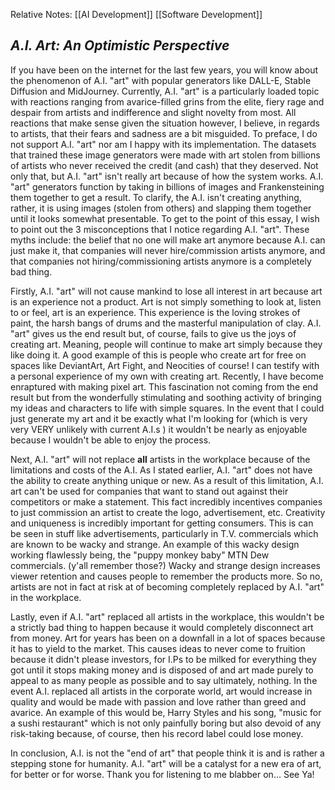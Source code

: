  Relative Notes: [[AI Development]] [[Software Development]] 
##                                   ***A.I. Art: An Optimistic Perspective***
If you have been on the internet for the last few years, you will know about the phenomenon of A.I. "art" with popular generators like DALL-E, Stable Diffusion and MidJourney. Currently, A.I. "art" is a particularly loaded topic with reactions ranging from avarice-filled grins from the elite, fiery rage and despair from artists and indifference and slight novelty from most. All reactions that make sense given the situation however, I believe, in regards to artists, that their fears and sadness are a bit misguided. To preface, I do not support A.I. "art" nor am I happy with its implementation.  The datasets that trained these image generators were made with art stolen from billions of artists who never received the credit (and cash) that they deserved. Not only that, but A.I. "art" isn't really art because of how the system works. A.I. "art" generators function by taking in billions of images and Frankensteining them together to get a result. To clarify, the A.I. isn't creating anything, rather, it is using images (stolen from others) and slapping them together until it looks somewhat presentable. To get to the point of this essay, I wish to point out the 3 misconceptions that I notice regarding A.I. "art". These myths include: the belief that no one will make art anymore because A.I. can just make it, that companies will never hire/commission artists anymore, and that companies not hiring/commissioning artists anymore is a completely bad thing. 

Firstly, A.I. "art" will not cause mankind to lose all interest in art because art is an experience not a product. Art is not simply something to look at, listen to or feel, art is an experience. This experience is the loving strokes of paint, the harsh bangs of drums and the masterful manipulation of clay. A.I. "art" gives us the end result but, of course, fails to give us the joys of creating art. Meaning, people will continue to make art simply because they like doing it. A good example of this is people who create art for free on spaces like DeviantArt, Art Fight, and Neocities of course! I can testify with a personal experience of my own with creating art. Recently, I have become enraptured with making pixel art. This fascination not coming from the end result but from the wonderfully stimulating and soothing activity of bringing my ideas and characters to life with simple squares. In the event that I could just generate my art and it be exactly what I'm looking for (which is very very VERY unlikely with current A.I.s ) it wouldn't be nearly as enjoyable because I wouldn't be able to enjoy the process. 

Next, A.I. "art" will not replace **all** artists in the workplace because of the limitations and costs of the A.I. As I stated earlier, A.I. "art" does not have the ability to create anything unique or new. As a result of this limitation, A.I. art can't be used for companies that want to stand out against their competitors or make a statement. This fact incredibly incentives companies to just commission an artist to create the logo, advertisement, etc. Creativity and uniqueness is incredibly important for getting consumers. This is can be seen in stuff like advertisements, particularly in  T.V. commercials which are known to be wacky and strange. An example of this wacky design working flawlessly being, the "puppy monkey baby" MTN Dew commercials. (y'all remember those?) Wacky and strange design increases viewer retention and causes people to remember the products more.  So no, artists are not in fact at risk at of becoming completely replaced by A.I. "art" in the workplace.

Lastly, even if A.I. "art" replaced all artists in the workplace, this wouldn't be a strictly bad thing to happen because it would completely disconnect art from money. Art for years has been on a downfall in a lot of spaces because it has to yield to the market. This causes ideas to never come to fruition because it didn't please investors, for I.Ps to be milked for everything they got until it stops making money and is disposed of and art made purely to appeal to as many people as possible and to say ultimately, nothing. In the event A.I. replaced all artists in the corporate world, art would increase in quality and would be made with passion and love rather than greed and avarice. An example of this would be, Harry Styles and his song, "music for a sushi restaurant" which is not only painfully boring but also devoid of any risk-taking because, of course, then his record label could lose money. 

In conclusion, A.I. is not the "end of art" that people think it is and is rather a stepping stone for humanity. A.I. "art" will be a catalyst for a new era of art, for better or for worse. Thank you for listening to me blabber on... See Ya!

